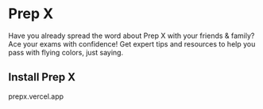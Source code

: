 # Prep X
 
Have you already spread the word about Prep X with your friends & family? 
Ace your exams with confidence! Get expert tips and resources to help you pass with flying colors, just saying.

## Install Prep X
prepx.vercel.app
